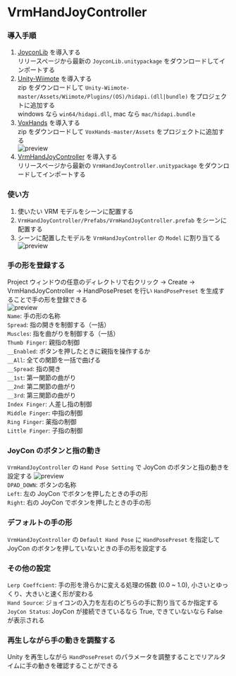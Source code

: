 # VrmHandJoyController

### 導入手順

1. [JoyconLib](https://github.com/tenonno/JoyconLib/releases) を導入する  
リリースページから最新の `JoyconLib.unitypackage` をダウンロードしてインポートする  
1. [Unity-Wiimote](https://github.com/Flafla2/Unity-Wiimote) を導入する  
zip をダウンロードして `Unity-Wiimote-master/Assets/Wiimote/Plugins/(OS)/hidapi.(dll|bundle)` をプロジェクトに追加する  
windows なら `win64/hidapi.dll`, mac なら `mac/hidapi.bundle`
1. [VoxHands](https://github.com/hiroki-o/VoxHands) を導入する  
zip をダウンロードして `VoxHands-master/Assets` をプロジェクトに追加する  
![preview](https://i.gyazo.com/4d174fe4eb298e3e422d6c1c4829d2f4.png)  
1. [VrmHandJoyController](https://github.com/tenonno/VrmHandJoyController/releases) を導入する  
リリースページから最新の `VrmHandJoyController.unitypackage` をダウンロードしてインポートする  

### 使い方
1. 使いたい VRM モデルをシーンに配置する  
1. `VrmHandJoyController/Prefabs/VrmHandJoyController.prefab` をシーンに配置する  
1. シーンに配置したモデルを `VrmHandJoyController` の `Model` に割り当てる  
![preview](https://i.gyazo.com/386e16e184082fb5af06e8593ea5c088.png)  

### 手の形を登録する
Project ウィンドウの任意のディレクトリで右クリック -> Create -> VrmHandJoyController -> HandPosePreset を行い `HandPosePreset` を生成することで手の形を登録できる  
![preview](https://i.gyazo.com/9e8920ca03cfd28f44b5eb9b54f479fa.png)  
`Name`: 手の形の名称  
`Spread`: 指の開きを制御する（一括）  
`Muscles`: 指を曲がりを制御する（一括）  
`Thumb Finger`: 親指の制御  
`__Enabled`: ボタンを押したときに親指を操作するか  
`__All`: 全ての関節を一括で曲げる  
`__Spread`: 指の開き  
`__1st`: 第一関節の曲がり  
`__2nd`: 第二関節の曲がり  
`__3rd`: 第三関節の曲がり  
`Index Finger`: 人差し指の制御  
`Middle Finger`: 中指の制御  
`Ring Finger`: 薬指の制御  
`Little Finger`: 子指の制御  

### JoyCon のボタンと指の動き
`VrmHandJoyController` の `Hand Pose Setting` で JoyCon のボタンと指の動きを設定する
![preview](https://i.gyazo.com/932f67f341054b5ff0fe455e5ed5d991.png)  
`DPAD_DOWN`: ボタンの名称  
`Left`: 左の JoyCon でボタンを押したときの手の形  
`Right`: 右の JoyCon でボタンを押したときの手の形  

### デフォルトの手の形
`VrmHandJoyController` の `Default Hand Pose` に `HandPosePreset` を指定して JoyCon のボタンを押していないときの手の形を設定する  

### その他の設定
`Lerp Coeffcient`: 手の形を滑らかに変える処理の係数 (0.0 ~ 1.0), 小さいとゆっくり、大きいと速く形が変わる  
`Hand Source`: ジョイコンの入力を左右のどちらの手に割り当てるか指定する  
`JoyCon Status`: JoyCon が接続できているなら True, できていないなら False が表示される   

### 再生しながら手の動きを調整する
Unity を再生しながら `HandPosePreset` のパラメータを調整することでリアルタイムに手の動きを確認することができる
